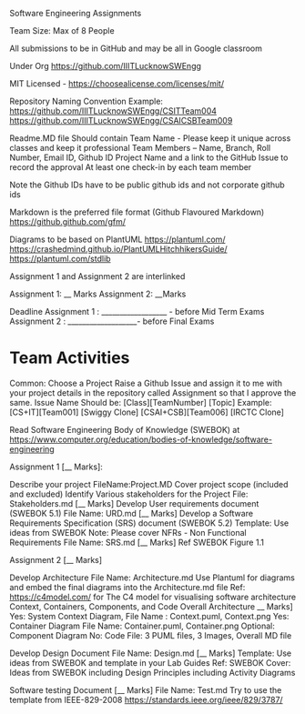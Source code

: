 Software Engineering Assignments


Team Size: Max of 8 People

All submissions to be in GitHub and may be all in Google classroom

Under Org https://github.com/IIITLucknowSWEngg 

MIT Licensed - https://choosealicense.com/licenses/mit/ 

Repository Naming Convention Example: 
https://github.com/IIITLucknowSWEngg/CSITTeam004
https://github.com/IIITLucknowSWEngg/CSAICSBTeam009 

Readme.MD file Should contain
Team Name - Please keep it unique across classes and keep it professional
Team Members – Name, Branch, Roll Number, Email ID, Github ID
Project Name and a link to the GitHub Issue to record the approval
At least one check-in by each team member


Note the Github IDs have to be public github ids and not corporate github ids

Markdown is the preferred file format (Github Flavoured Markdown)
	https://github.github.com/gfm/ 

Diagrams to be based on PlantUML 
	https://plantuml.com/
	https://crashedmind.github.io/PlantUMLHitchhikersGuide/ 
	https://plantuml.com/stdlib

Assignment 1 and Assignment 2 are interlinked

Assignment 1: __ Marks
Assignment 2: __Marks

Deadline 
Assignment 1 : __________________ - before Mid Term Exams
Assignment 2 : ___________________- before Final Exams



Team Activities
=======

Common:
Choose a Project
Raise a Github Issue and assign it to me with your project details in the repository called Assignment so that I approve the same.
Issue Name Should be: [Class][TeamNumber] [Topic]
Example:
[CS+IT][Team001] [Swiggy Clone]
[CSAI+CSB][Team006] [IRCTC Clone]

Read Software Engineering Body of Knowledge (SWEBOK) at https://www.computer.org/education/bodies-of-knowledge/software-engineering  


Assignment 1 [__ Marks]:

Describe your project
FileName:Project.MD
	Cover project scope (included and excluded)
Identify Various stakeholders for the Project
	File: Stakeholders.md   [__ Marks]
Develop User requirements document (SWEBOK 5.1)
	File Name: URD.md [__ Marks]
Develop a Software Requirements Specification (SRS) document (SWEBOK 5.2)
Template: Use ideas from SWEBOK 
Note: Please cover NFRs - Non Functional Requirements
File Name: SRS.md [__  Marks]
Ref SWEBOK Figure 1.1

Assignment 2 [__  Marks]

Develop Architecture
	File Name: Architecture.md
	Use Plantuml for diagrams and embed the final diagrams into the Architecture.md file
	Ref: https://c4model.com/ for 
The C4 model for visualising software architecture
Context, Containers, Components, and Code
Overall Architecture __ Marks]
Yes: System Context Diagram,  File Name : Context.puml, Context.png
Yes: Container Diagram File Name: Container.puml, Container.png
Optional: Component Diagram
No: Code
File: 3 PUML files, 3 Images, Overall MD file

Develop Design Document
	File Name: Design.md [__ Marks]
	Template: Use ideas from SWEBOK and template in your Lab Guides
	Ref: SWEBOK 
	Cover: Ideas from SWEBOK including Design Principles including Activity Diagrams

Software testing Document  [__ Marks]
	File Name: Test.md
	Try to use the template from IEEE-829-2008
	https://standards.ieee.org/ieee/829/3787/ 





